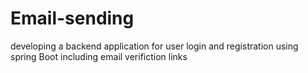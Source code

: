# Email-sending
developing a backend application for user login and registration using spring Boot including email verifiction links
